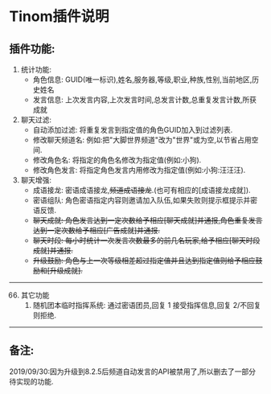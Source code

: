 # Tinom插件说明

## 插件功能:

1. 统计功能:
    - 角色信息: GUID(唯一标识),姓名,服务器,等级,职业,种族,性别,当前地区,历史姓名
    - 发言信息: 上次发言内容,上次发言时间,总发言计数,总重复发言计数,所获成就
2. 聊天过滤:
    - 自动添加过滤: 将重复发言到指定值的角色GUID加入到过滤列表.
    - 修改聊天频道名: 例如:把"大脚世界频道"改为"世界"或为空,以节省占用空间.
    - 修改角色名: 将指定的角色名修改为指定值(例如:小狗).
    - 修改角色发言: 将指定角色发言内用修改为指定值(例如:小狗:汪汪汪).
3. 聊天增强:
    - 成语接龙: 密语成语接龙,~~频道成语接龙~~.(也可有相应的[成语接龙成就]).
    - 密语组队: 角色密语指定内容则邀请加入队伍,如果失败则提示框提示并密语反馈.
    - ~~聊天成就: 角色发言达到一定次数给予相应[聊天成就]并通报,角色重复发言达到一定次数给予相应[广告成就]并通报.~~
    - ~~聊天时段: 每小时统计一次发言次数最多的前几名玩家,给予相应[聊天时段成就]并通报.~~
    - ~~升级鼓励: 角色与上一次等级相差超过指定值并且达到指定值则给予相应鼓励和[升级成就].~~

***

66. 其它功能
    1.  随机团本临时指挥系统: 通过密语团员,回复 1 接受指挥信息,回复 2/不回复 则拒绝.

***
## 备注:
2019/09/30:因为升级到8.2.5后频道自动发言的API被禁用了,所以删去了一部分待实现的功能.

